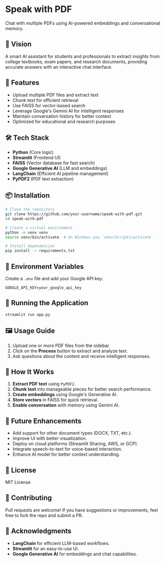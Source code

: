 # Speak with PDF

Chat with multiple PDFs using AI-powered embeddings and conversational memory.

## 🚀 Vision
A smart AI assistant for students and professionals to extract insights from college textbooks, exam papers, and research documents, providing accurate answers with an interactive chat interface.

## 📌 Features
- Upload multiple PDF files and extract text
- Chunk text for efficient retrieval
- Use FAISS for vector-based search
- Leverage Google's Gemini AI for intelligent responses
- Maintain conversation history for better context
- Optimized for educational and research purposes

## 🛠️ Tech Stack
- **Python** (Core logic)
- **Streamlit** (Frontend UI)
- **FAISS** (Vector database for fast search)
- **Google Generative AI** (LLM and embeddings)
- **LangChain** (Efficient AI pipeline management)
- **PyPDF2** (PDF text extraction)

## 📦 Installation
```bash
# Clone the repository
git clone https://github.com/your-username/speak-with-pdf.git
cd speak-with-pdf

# Create a virtual environment
python -m venv venv
source venv/bin/activate  # On Windows use `venv\Scripts\activate`

# Install dependencies
pip install -r requirements.txt
```

## 🔑 Environment Variables
Create a `.env` file and add your Google API key:
```plaintext
GOOGLE_API_KEY=your_google_api_key
```

## 🚀 Running the Application
```bash
streamlit run app.py
```

## 🖼️ Usage Guide
1. Upload one or more PDF files from the sidebar.
2. Click on the **Process** button to extract and analyze text.
3. Ask questions about the content and receive intelligent responses.

## 🤖 How It Works
1. **Extract PDF text** using `PyPDF2`.
2. **Chunk text** into manageable pieces for better search performance.
3. **Create embeddings** using Google's Generative AI.
4. **Store vectors** in FAISS for quick retrieval.
5. **Enable conversation** with memory using Gemini AI.

## 📌 Future Enhancements
- Add support for other document types (DOCX, TXT, etc.).
- Improve UI with better visualization.
- Deploy on cloud platforms (Streamlit Sharing, AWS, or GCP).
- Integrate speech-to-text for voice-based interaction.
- Enhance AI model for better context understanding.

## 📜 License
MIT License

## 🤝 Contributing
Pull requests are welcome! If you have suggestions or improvements, feel free to fork the repo and submit a PR.

## 🌟 Acknowledgments
- **LangChain** for efficient LLM-based workflows.
- **Streamlit** for an easy-to-use UI.
- **Google Generative AI** for embeddings and chat capabilities.

